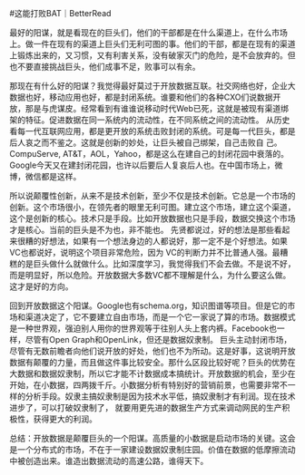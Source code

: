 #这能打败BAT｜BetterRead

最好的阳谋，就是看现在的巨头们，他们的干部都是在什么渠道上，在什么市场上。做一件在现有的渠道上巨头们无利可图的事。他们的干部，都是在现有的渠道上锻炼出来的，又习惯，又有利害关系，没有破家灭门的危险，是不会放弃的。但也不要直接挑战巨头，他们成事不足，败事可以有余。

那现在有什么好的阳谋？我觉得最好莫过于开放数据互联。社交网络也好，企业大数据也好，移动应用也好，都是封闭系统。谁要和他们的各种CXO们说数据开放，那是与虎谋皮。经常看到有谁谁说移动时代Web已死，这就是被现有渠道绑架的特征。促进数据在同一系统内的流动性，在不同系统之间的流动性。 从历史看每一代互联网应用，都是更开放的系统击败封闭的系统。可是每一代巨头，都是后人哀之而不鉴之。这就是创新的妙处，让巨头被自己绑架，自己击败自 己。CompuServe, AT&T，AOL，Yahoo，都是这么在建自己的封闭花园中衰落的。Google今天又在建封闭花园，也许以后要后人复哀后人也。在中国市场上，微博，微信都是这样。

所以说颠覆性创新，从来不是技术创新，至少不仅是技术创新。它总是一个市场的创新。这个市场很小，在领先者的眼里无利可图。建立这个市场，建立这个渠道， 这个是创新的核心。技术只是手段。比如开放数据也只是手段，数据交换这个市场才是核心。当前的巨头是不为也，非不能也。 先贤都说过，好的想法是那些看起来很糟的好想法，如果有一个想法身边的人都说好，那一定不是个好想法。如果VC也都说好，说明这个项目非常危险，因为 VC的判断力并不比普通人强。最糟糕的是巨头做什么就做什么。比如深度学习，我觉得我们不会去做。不是说不好，而是明显好，所以危险。开放数据大多数VC都不理解是什么，为什么要这么做。这才是好的方向。

回到开放数据这个阳谋。Google也有schema.org，知识图谱等项目。但是它的市场和渠道决定了，它不要建立自由市场，而是一个它一家说了算的市场。数据模式是一种世界观，强迫别人用你的世界观等于往别人头上套内裤。Facebook也一样，尽管有Open Graph和OpenLink，但还是数据奴隶制。 巨头主动封闭市场，尽管有无数前瞻者向他们说开放的好处，他们也不为所动。这是好事，这说明开放数据有颠覆的力量，而且做这件事比较安全。那什么区段比较好呢？巨头的优势在大数据和数据奴隶制，所以它才能不计数据成本搞统计。开放数据的机会，至少在开始，在小数据，四两拨千斤。小数据分析有特别好的营销前景，也需要非常不一样的分析手段。奴隶主搞奴隶制是因为技术水平低，搞奴隶制才有利润。现在技术进步了，可以打破奴隶制了， 就要用更先进的数据生产方式来调动网民的生产积极性，获得更大的利润。

总结：开放数据是颠覆巨头的一个阳谋。高质量的小数据是启动市场的关键。这会是一个分布式的市场，不在于一家建设数据奴隶制庄园。价值在数据的低摩擦流动中被创造出来。谁造出数据流动的高速公路，谁得天下。

